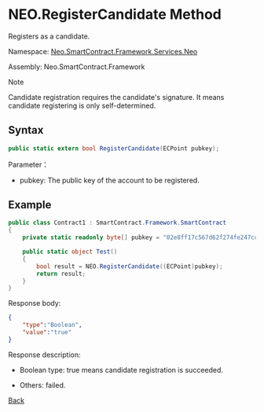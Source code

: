 # NEO.RegisterCandidate Method

Registers as a candidate.

Namespace: [Neo.SmartContract.Framework.Services.Neo](../../neo.md)

Assembly: Neo.SmartContract.Framework

> [!Note]
>
> Candidate registration requires the candidate's signature. It means candidate registering is only self-determined. 

## Syntax

```c#
public static extern bool RegisterCandidate(ECPoint pubkey);
```

Parameter：

- pubkey: The public key of the account to be registered.

## Example

```c#
public class Contract1 : SmartContract.Framework.SmartContract
{
    private static readonly byte[] pubkey = "02e8ff17c567d62f274fe247cc884a2a6cd3b8fd0d779a8c5856289a560accacb4".HexToBytes();

    public static object Test()
    {
        bool result = NEO.RegisterCandidate((ECPoint)pubkey);
        return result;
    }
}
```

Response body:

```json
{
   	"type":"Boolean",
   	"value":"true"
}
```

Response description:

- Boolean type: true means candidate registration is succeeded.

- Others: failed.

[Back](../Neo.md)